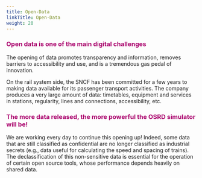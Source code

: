 ```yaml
---
title: Open-Data
linkTitle: Open-Data
weight: 20
---
```


### <font color=#aa026d>Open data is one of the main digital challenges</font>

The opening of data promotes transparency and information, removes barriers to accessibility and use, and is a tremendous gas pedal of innovation.

On the rail system side, the SNCF has been committed for a few years to making data available for its passenger transport activities. The company produces a very large amount of data: timetables, equipment and services in stations, regularity, lines and connections, accessibility, etc.

### <font color=#aa026d>The more data released, the more powerful the OSRD simulator will be!</font>

We are working every day to continue this opening up! Indeed, some data that are still classified as confidential are no longer classified as industrial secrets (e.g., data useful for calculating the speed and spacing of trains). The declassification of this non-sensitive data is essential for the operation of certain open source tools, whose performance depends heavily on shared data.
